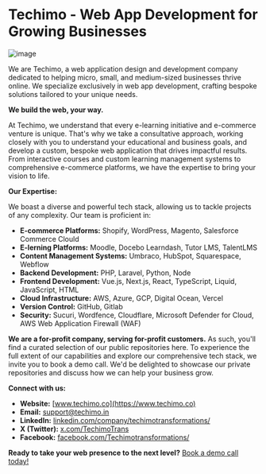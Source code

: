# Techimo - Web App Development for Growing Businesses

![image](https://github.com/user-attachments/assets/2fb8d9f2-7aa7-4d45-a946-715015f872c3)

We are Techimo, a web application design and development company dedicated to helping micro, small, and medium-sized businesses thrive online. We specialize exclusively in web app development, crafting bespoke solutions tailored to your unique needs.

**We build the web, your way.**

At Techimo, we understand that every e-learning initiative and e-commerce venture is unique. That's why we take a consultative approach, working closely with you to understand your educational and business goals, and develop a custom, bespoke web application that drives impactful results. From interactive courses and custom learning management systems to comprehensive e-commerce platforms, we have the expertise to bring your vision to life.


**Our Expertise:**

We boast a diverse and powerful tech stack, allowing us to tackle projects of any complexity.  Our team is proficient in:
* **E-commerce Platforms:** Shopify, WordPress, Magento, Salesforce Commerce Clould
* **E-lerning Platforms:** Moodle, Docebo Learndash, Tutor LMS, TalentLMS
* **Content Management Systems:** Umbraco, HubSpot, Squarespace, Webflow
* **Backend Development:** PHP, Laravel, Python, Node
* **Frontend Development:** Vue.js, Next.js, React, TypeScript, Liquid, JavaScript, HTML
* **Cloud Infrastructure:** AWS, Azure, GCP, Digital Ocean, Vercel
* **Version Control:**  GitHub, Gitlab
* **Security:** Sucuri, Wordfence, Cloudflare, Microsoft Defender for Cloud, AWS Web Application Firewall (WAF)  

**We are a for-profit company, serving for-profit customers.**  As such, you'll find a curated selection of our public repositories here.  To experience the full extent of our capabilities and explore our comprehensive tech stack, we invite you to book a demo call.  We'd be delighted to showcase our private repositories and discuss how we can help your business grow.

**Connect with us:**

* **Website:** [www.techimo.co](https://www.techimo.co)
* **Email:** [support@techimo.in](mailto:support@techimo.in)
* **LinkedIn:** [linkedin.com/company/techimotransformations/](https://www.linkedin.com/company/techimotransformations/)
* **X (Twitter):** [x.com/TechimoTrans](https://x.com/TechimoTrans)
* **Facebook:** [facebook.com/Techimotransformations/](https://www.facebook.com/Techimotransformations/)

**Ready to take your web presence to the next level?**  [Book a demo call today!](https://meetings.hubspot.com/ranjeet-n)
